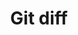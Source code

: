 ---
title: Git diff
tags: ["git", "diff", "version control", "source code", "repository", "codebase", "development"]
icon: git-diff
svg: '<svg xmlns="http://www.w3.org/2000/svg" width="24" height="24" fill="none" viewBox="0 0 24 24" stroke-width="1.5" stroke-linecap="round" stroke-linejoin="round" stroke="currentColor"><path d="M18 21a3 3 0 1 0 0-6 3 3 0 0 0 0 6m0-6V7.5a2 2 0 0 0-2-2h-2.5"/><path d="M14.5 8 12 5.5 14.5 3M6 3a3 3 0 1 0 0 6 3 3 0 0 0 0-6m0 6v7.5a2 2 0 0 0 2 2h2.5"/><path d="m9.5 16 2.5 2.5L9.5 21"/></svg>'
---
